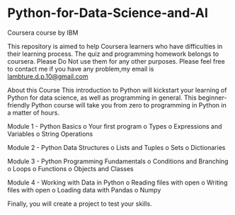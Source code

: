 # Python-for-Data-Science-and-AI
Coursera course by IBM




































This repository is aimed to help Coursera learners who have difficulties in their learning process.
The quiz and programming homework belongs to coursera. Please Do Not use them for any other purposes.
Please feel free to contact me if you have any problem,my email is lambture.d.p.10@gmail.com

About this Course
This introduction to Python will kickstart your learning of Python for data science, as well as programming in general. This beginner-friendly Python course will take you from zero to programming in Python in a matter of hours.

Module 1 - Python Basics
o	Your first program
o	Types
o	Expressions and Variables
o	String Operations

Module 2 - Python Data Structures
o	Lists and Tuples
o	Sets
o	Dictionaries

Module 3 - Python Programming Fundamentals
o	Conditions and Branching
o	Loops
o	Functions
o	Objects and Classes

Module 4 - Working with Data in Python
o	Reading files with open
o	Writing files with open
o	Loading data with Pandas
o	Numpy 

Finally, you will create a project to test your skills.


